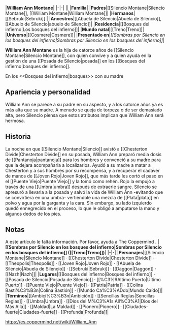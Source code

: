 

|**William Ann Montane**|
|-|-|
||
|**Familia**|
|**Padres**|[[Silencio Montane\|Silencio Montane]], [[William Montane\|William Montane]]|
|**Hermanos**|[[Sebruki\|Sebruki]] |
|**Ancestros**|[[Abuela de Silencio\|Abuela de Silencio]], [[Abuelo de Silencio\|abuelo de Silencio]]|
|**Residencia**|[[Bosques del infierno\|Los bosques del infierno]]|
|**Mundo natal**|[[Treno\|Treno]]|
|**Universo**|[[Cosmere\|Cosmere]]|
|**Presentado en**|*[[Sombras por Silencio en los bosques del infierno\|Sombras por Silencio en los bosques del infierno]]*|

**William Ann Montane** es la hija de catorce años de [[Silencio Montane\|Silencio Montane]], con quien convive y a quien ayuda en la gestión de una [[Posada de Silencio\|posada]] en los [[Bosques del infierno\|bosques del infierno]].

  En los <<Bosques del infierno\|bosques>> con su madre
## Apariencia y personalidad
William Ann se parece a su padre en su aspecto, y a los catorce años ya es más alta que su madre. A menudo se queja de torpeza o de ser demasiado alta, pero Silencio piensa que estos atributos implican que William Ann será hermosa.

## Historia
La noche en que [[Silencio Montane\|Silencio]] avistó a [[Chesterton Divide\|Chesterton Divide]] en su posada, William Ann preparó media dosis de [[Pantanoja\|pantanoja]] para los hombres y convenció a su madre para que la dejara acompañarla a localizarlos. Ayudó a su madre a matar a Chesterton y a sus hombres por su recompensa, y a recuperar el cadáver de manos de [[Joven Rojo\|Joven Rojo]], que más tarde les cortó el paso en el [[Puente Viejo\|Puente Viejo]] y la tomó como rehén. Rojo la empujó a través de una [[Umbra\|umbra]] después de extraerle sangre.
Silencio se apresuró a llevarla a la posada y salvó la vida de William Ann -evitando que se convirtiera en una umbra- vertiéndole una mezcla de [[Plata\|plata]] en polvo y agua por la garganta y la cara. Sin embargo, su lado izquierdo quedó ennegrecido en el proceso, lo que le obligó a amputarse la mano y algunos dedos de los pies.

## Notas

A este artículo le falta información. Por favor, ayuda a The Coppermind .
|**[[Sombras por Silencio en los bosques del infierno\|Sombras por Silencio en los bosques del infierno]] ([[Treno\|Treno]])**|
|-|-|
|**Personajes**|[[Silencio Montane\|Silencio Montane]] · [[Chesterton Divide\|Chesterton Divide]] ·  · [[Theopolis\|Theopolis]] · [[Joven Rojo\|Joven Rojo]] · [[Abuela de Silencio\|Abuela de Silencio]] · [[Sebruki\|Sebruki]] · [[Daggon\|Daggon]] · [[Nazh\|Nazh]]|
|**Lugares**|[[Bosques del infierno\|Bosques del infierno]] · [[Posada de Silencio\|Posada de Silencio]] · [[%C3%9Altimo Puerto\|Último Puerto]] · [[Puente Viejo\|Puente Viejo]] · [[Patria\|Patria]] · [[Colina Basti%C3%B3n\|Colina Bastión]] · [[Mundo Ca%C3%ADdo\|Mundo Caído]]|
|**Términos**|[[Ambici%C3%B3n\|Ambición]] · [[Sencillas Reglas\|Sencillas Reglas]] · [[Umbra\|Umbra]] · [[Dios del M%C3%A1s All%C3%A1\|Dios del Más Allá]] · [[Maldad\|La Maldad]] · [[Pionero\|Pionero]] · [[Ciudades-fuerte\|Ciudades-fuerte]] · [[Profunda\|Profunda]]|



https://es.coppermind.net/wiki/William_Ann